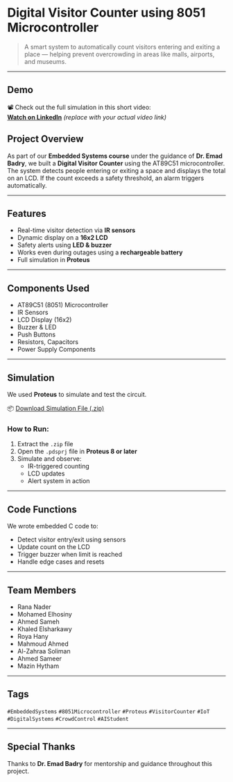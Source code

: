 #  Digital Visitor Counter using 8051 Microcontroller

> A smart system to automatically count visitors entering and exiting a place — helping prevent overcrowding in areas like malls, airports, and museums.

---

##  Demo

📽️ Check out the full simulation in this short video:  
**[Watch on LinkedIn](https://www.linkedin.com)** *(replace with your actual video link)*




##  Project Overview

As part of our **Embedded Systems course** under the guidance of **Dr. Emad Badry**, we built a **Digital Visitor Counter** using the AT89C51 microcontroller. The system detects people entering or exiting a space and displays the total on an LCD. If the count exceeds a safety threshold, an alarm triggers automatically.

---

##  Features

- Real-time visitor detection via **IR sensors**
- Dynamic display on a **16x2 LCD**
- Safety alerts using **LED & buzzer**
- Works even during outages using a **rechargeable battery**
- Full simulation in **Proteus**

---

##  Components Used

- AT89C51 (8051) Microcontroller  
- IR Sensors  
- LCD Display (16x2)  
- Buzzer & LED  
- Push Buttons  
- Resistors, Capacitors  
- Power Supply Components

---

##  Simulation

We used **Proteus** to simulate and test the circuit.

📦 [Download Simulation File (.zip)](https://github.com/alimostafa253253/digital-counter/blob/main/8051.pdsprj.zip)

### How to Run:

1. Extract the `.zip` file  
2. Open the `.pdsprj` file in **Proteus 8 or later**  
3. Simulate and observe:
   - IR-triggered counting
   - LCD updates
   - Alert system in action

---

##  Code Functions

We wrote embedded C code to:

- Detect visitor entry/exit using sensors  
- Update count on the LCD  
- Trigger buzzer when limit is reached  
- Handle edge cases and resets

---

##  Team Members

- Rana Nader  
- Mohamed Elhosiny  
- Ahmed Sameh  
- Khaled Elsharkawy  
- Roya Hany  
- Mahmoud Ahmed  
- Al-Zahraa Soliman  
- Ahmed Sameer  
- Mazin Hytham  


---

##  Tags

`#EmbeddedSystems` `#8051Microcontroller` `#Proteus` `#VisitorCounter` `#IoT` `#DigitalSystems` `#CrowdControl` `#AIStudent`

---

##  Special Thanks

Thanks to **Dr. Emad Badry** for mentorship and guidance throughout this project.


